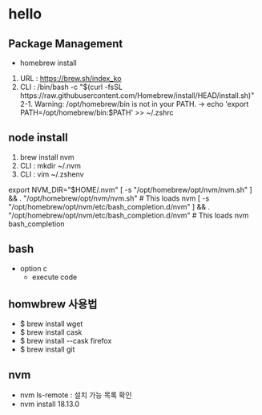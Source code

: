 # hello

## Package Management
- homebrew install
1. URL : https://brew.sh/index_ko
2. CLI : /bin/bash -c "$(curl -fsSL https://raw.githubusercontent.com/Homebrew/install/HEAD/install.sh)"
  2-1. Warning: /opt/homebrew/bin is not in your PATH. -> echo 'export PATH=/opt/homebrew/bin:$PATH' >> ~/.zshrc

## node install
1. brew install nvm
2. CLI : mkdir ~/.nvm
3. CLI : vim ~/.zshenv

export NVM_DIR="$HOME/.nvm"
[ -s "/opt/homebrew/opt/nvm/nvm.sh" ] && \. "/opt/homebrew/opt/nvm/nvm.sh"  # This loads nvm
[ -s "/opt/homebrew/opt/nvm/etc/bash_completion.d/nvm" ] && \. "/opt/homebrew/opt/nvm/etc/bash_completion.d/nvm"  # This loads nvm bash_completion
 
## bash
- option c
  - execute code
  
## homwbrew 사용법

- $ brew install wget
- $ brew install cask
- $ brew install --cask firefox
- $ brew install git  

## nvm
- nvm ls-remote : 설치 가능 목록 확인
- nvm install 18.13.0
